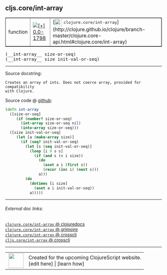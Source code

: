 ## cljs.core/int-array



 <table border="1">
<tr>
<td>function</td>
<td><a href="https://github.com/cljsinfo/cljs-api-docs/tree/0.0-1798"><img valign="middle" alt="[+] 0.0-1798" title="Added in 0.0-1798" src="https://img.shields.io/badge/+-0.0--1798-lightgrey.svg"></a> </td>
<td>
[<img height="24px" valign="middle" src="http://i.imgur.com/1GjPKvB.png"> <samp>clojure.core/int-array</samp>](http://clojure.github.io/clojure/branch-master/clojure.core-api.html#clojure.core/int-array)
</td>
</tr>
</table>


 <samp>
(__int-array__ size-or-seq)<br>
</samp>
 <samp>
(__int-array__ size init-val-or-seq)<br>
</samp>

---





Source docstring:

```
Creates an array of ints. Does not coerce array, provided for compatibility
with Clojure.
```


Source code @ [github](https://github.com/clojure/clojurescript/blob/r3208/src/cljs/cljs/core.cljs#L3059-L3079):

```clj
(defn int-array
  ([size-or-seq]
     (if (number? size-or-seq)
       (int-array size-or-seq nil)
       (into-array size-or-seq)))
  ([size init-val-or-seq]
     (let [a (make-array size)]
       (if (seq? init-val-or-seq)
         (let [s (seq init-val-or-seq)]
           (loop [i 0 s s]
             (if (and s (< i size))
               (do
                 (aset a i (first s))
                 (recur (inc i) (next s)))
               a)))
         (do
           (dotimes [i size]
             (aset a i init-val-or-seq))
           a)))))
```

<!--
Repo - tag - source tree - lines:

 <pre>
clojurescript @ r3208
└── src
    └── cljs
        └── cljs
            └── <ins>[core.cljs:3059-3079](https://github.com/clojure/clojurescript/blob/r3208/src/cljs/cljs/core.cljs#L3059-L3079)</ins>
</pre>

-->

---



###### External doc links:

[`clojure.core/int-array` @ clojuredocs](http://clojuredocs.org/clojure.core/int-array)<br>
[`clojure.core/int-array` @ grimoire](http://conj.io/store/v1/org.clojure/clojure/1.7.0-beta3/clj/clojure.core/int-array/)<br>
[`clojure.core/int-array` @ crossclj](http://crossclj.info/fun/clojure.core/int-array.html)<br>
[`cljs.core/int-array` @ crossclj](http://crossclj.info/fun/cljs.core.cljs/int-array.html)<br>

---

 <table>
<tr><td>
<img valign="middle" align="right" width="48px" src="http://i.imgur.com/Hi20huC.png">
</td><td>
Created for the upcoming ClojureScript website.<br>
[edit here] | [learn how]
</td></tr></table>

[edit here]:https://github.com/cljsinfo/cljs-api-docs/blob/master/cljsdoc/cljs.core_int-array.cljsdoc
[learn how]:https://github.com/cljsinfo/cljs-api-docs/wiki/cljsdoc-files

<!--

This information was too distracting to show to readers, but I'll leave it
commented here since it is helpful to:

- pretty-print the data used to generate this document
- and show how to retrieve that data



The API data for this symbol:

```clj
{:ns "cljs.core",
 :name "int-array",
 :signature ["[size-or-seq]" "[size init-val-or-seq]"],
 :history [["+" "0.0-1798"]],
 :type "function",
 :full-name-encode "cljs.core_int-array",
 :source {:code "(defn int-array\n  ([size-or-seq]\n     (if (number? size-or-seq)\n       (int-array size-or-seq nil)\n       (into-array size-or-seq)))\n  ([size init-val-or-seq]\n     (let [a (make-array size)]\n       (if (seq? init-val-or-seq)\n         (let [s (seq init-val-or-seq)]\n           (loop [i 0 s s]\n             (if (and s (< i size))\n               (do\n                 (aset a i (first s))\n                 (recur (inc i) (next s)))\n               a)))\n         (do\n           (dotimes [i size]\n             (aset a i init-val-or-seq))\n           a)))))",
          :title "Source code",
          :repo "clojurescript",
          :tag "r3208",
          :filename "src/cljs/cljs/core.cljs",
          :lines [3059 3079]},
 :full-name "cljs.core/int-array",
 :clj-symbol "clojure.core/int-array",
 :docstring "Creates an array of ints. Does not coerce array, provided for compatibility\nwith Clojure."}

```

Retrieve the API data for this symbol:

```clj
;; from Clojure REPL
(require '[clojure.edn :as edn])
(-> (slurp "https://raw.githubusercontent.com/cljsinfo/cljs-api-docs/catalog/cljs-api.edn")
    (edn/read-string)
    (get-in [:symbols "cljs.core/int-array"]))
```

-->
